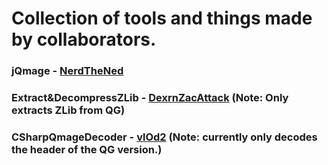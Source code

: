 # Collection of tools and things made by collaborators.

### jQmage - [NerdTheNed](https://github.com/NeRdTheNed)
### Extract&DecompressZLib - [DexrnZacAttack](https://github.com/DexrnZacAttack) (Note: Only extracts ZLib from QG)
### CSharpQmageDecoder - [vlOd2](https://github.com/vlOd2) (Note: currently only decodes the header of the QG version.)

